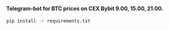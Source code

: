#### Telegram-bot for BTC prices on CEX Bybit 9.00, 15.00, 21.00.

```bash
pip install -r requirements.txt
```

